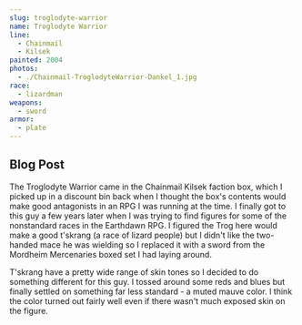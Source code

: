 ```yaml
---
slug: troglodyte-warrior
name: Troglodyte Warrior
line:
  - Chainmail
  - Kilsek
painted: 2004
photos:
  - ./Chainmail-TroglodyteWarrior-Dankel_1.jpg
race:
  - lizardman
weapons:
  - sword
armor:
  - plate
---
```


## Blog Post

The Troglodyte Warrior came in the Chainmail Kilsek faction box, which I picked up in a discount bin back when I thought the box's contents would make good antagonists in an RPG I was running at the time. I finally got to this guy a few years later when I was trying to find figures for some of the nonstandard races in the Earthdawn RPG. I figured the Trog here would make a good t'skrang (a race of lizard people) but I didn't like the two-handed mace he was wielding so I replaced it with a sword from the Mordheim Mercenaries boxed set I had laying around.

T'skrang have a pretty wide range of skin tones so I decided to do something different for this guy. I tossed around some reds and blues but finally settled on something far less standard - a muted mauve color. I think the color turned out fairly well even if there wasn't much exposed skin on the figure.
